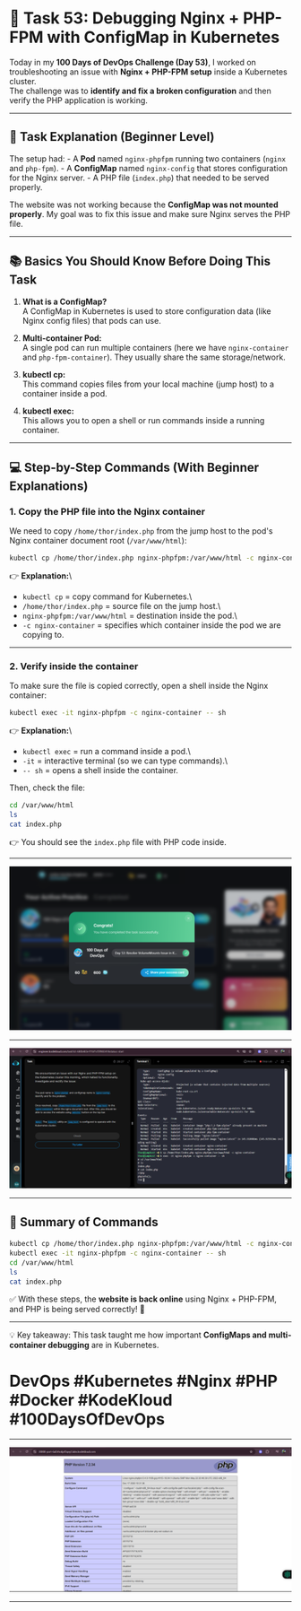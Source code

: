 # 🚀 Task 53: Debugging Nginx + PHP-FPM with ConfigMap in Kubernetes

Today in my **100 Days of DevOps Challenge (Day 53)**, I worked on
troubleshooting an issue with **Nginx + PHP-FPM setup** inside a
Kubernetes cluster.\
The challenge was to **identify and fix a broken configuration** and
then verify the PHP application is working.

------------------------------------------------------------------------

## 📝 Task Explanation (Beginner Level)

The setup had: - A **Pod** named `nginx-phpfpm` running two containers
(`nginx` and `php-fpm`). - A **ConfigMap** named `nginx-config` that
stores configuration for the Nginx server. - A PHP file (`index.php`)
that needed to be served properly.

The website was not working because the **ConfigMap was not mounted
properly**. My goal was to fix this issue and make sure Nginx serves the
PHP file.

------------------------------------------------------------------------

## 📚 Basics You Should Know Before Doing This Task

1. **What is a ConfigMap?**\
    A ConfigMap in Kubernetes is used to store configuration data (like
    Nginx config files) that pods can use.

2. **Multi-container Pod:**\
    A single pod can run multiple containers (here we have
    `nginx-container` and `php-fpm-container`). They usually share the
    same storage/network.

3. **kubectl cp:**\
    This command copies files from your local machine (jump host) to a
    container inside a pod.

4. **kubectl exec:**\
    This allows you to open a shell or run commands inside a running
    container.

------------------------------------------------------------------------

## 💻 Step-by-Step Commands (With Beginner Explanations)

### 1. Copy the PHP file into the Nginx container

We need to copy `/home/thor/index.php` from the jump host to the pod's
Nginx container document root (`/var/www/html`):

``` bash
kubectl cp /home/thor/index.php nginx-phpfpm:/var/www/html -c nginx-container
```

👉 **Explanation:**\

- `kubectl cp` = copy command for Kubernetes.\
- `/home/thor/index.php` = source file on the jump host.\
- `nginx-phpfpm:/var/www/html` = destination inside the pod.\
- `-c nginx-container` = specifies which container inside the pod we are
copying to.

------------------------------------------------------------------------

### 2. Verify inside the container

To make sure the file is copied correctly, open a shell inside the Nginx
container:

``` bash
kubectl exec -it nginx-phpfpm -c nginx-container -- sh
```

👉 **Explanation:**\

- `kubectl exec` = run a command inside a pod.\
- `-it` = interactive terminal (so we can type commands).\
- `-- sh` = opens a shell inside the container.

Then, check the file:

``` bash
cd /var/www/html
ls
cat index.php
```

👉 You should see the `index.php` file with PHP code inside.

---

![Task Completion Screenshot 1](assets/Screenshot%202025-09-29%20200017.png)

---
![Task Completion Screenshot 2](assets/Screenshot%202025-09-29%20195537.png)

---
## 🏁 Summary of Commands

``` bash
kubectl cp /home/thor/index.php nginx-phpfpm:/var/www/html -c nginx-container
kubectl exec -it nginx-phpfpm -c nginx-container -- sh
cd /var/www/html
ls
cat index.php
```

✅ With these steps, the **website is back online** using Nginx +
PHP-FPM, and PHP is being served correctly! 🎉

------------------------------------------------------------------------

💡 Key takeaway: This task taught me how important **ConfigMaps and
multi-container debugging** are in Kubernetes.

# DevOps #Kubernetes #Nginx #PHP #Docker #KodeKloud #100DaysOfDevOps

---
![Task Completion Screenshot 3](assets/Screenshot%202025-09-29%20195550.png)

---
